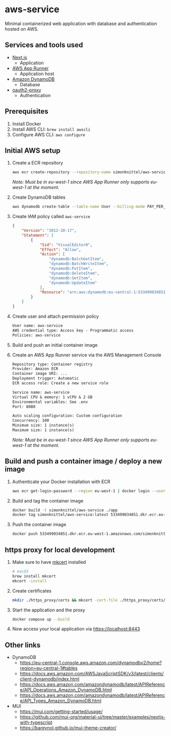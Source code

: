 # aws-service

Minimal containerized web application with database and authentication hosted on AWS.

## Services and tools used

* [Next.js](https://nextjs.org/)
  * Application
* [AWS App Runner](https://aws.amazon.com/de/apprunner/)
  * Application host
* [Amazon DynamoDB](https://aws.amazon.com/de/dynamodb/)
  * Database
* [oauth2-proxy](https://oauth2-proxy.github.io/oauth2-proxy/)
  * Authentication

## Prerequisites

1. Install Docker
2. Install AWS CLI: `brew install awscli`
3. Configure AWS CLI: `aws configure`

## Initial AWS setup

1. Create a ECR repository

    ```sh
    aws ecr create-repository --repository-name simonknittel/aws-service --image-scanning-configuration scanOnPush=true --region eu-west-1
    ```

    _Note: Must be in eu-west-1 since AWS App Runner only supports eu-west-1 at the moment._

2. Create DynamoDB tables

    ```sh
    aws dynamodb create-table --table-name User --billing-mode PAY_PER_REQUEST --attribute-definitions AttributeName=Id,AttributeType=S --key-schema AttributeName=Id,KeyType=HASH
    ```

3. Create IAM policy called `aws-service`

    ```json
    {
        "Version": "2012-10-17",
        "Statement": [
            {
                "Sid": "VisualEditor0",
                "Effect": "Allow",
                "Action": [
                    "dynamodb:BatchGetItem",
                    "dynamodb:BatchWriteItem",
                    "dynamodb:PutItem",
                    "dynamodb:DeleteItem",
                    "dynamodb:GetItem",
                    "dynamodb:UpdateItem"
                ],
                "Resource": "arn:aws:dynamodb:eu-central-1:533499034851:table/User"
            }
        ]
    }
    ```

4. Create user and attach permission policy

    ```txt
    User name: aws-service
    AWS credential type: Access key - Programmatic access
    Policies: aws-service
    ```

5. Build and push an initial container image

6. Create an AWS App Runner service via the AWS Management Console

    ```txt
    Repository type: Container registry
    Provider: Amazon ECR
    Container image URI: ...
    Deployment trigger: Automatic
    ECR access role: Create a new service role

    Service name: aws-service
    Virtual CPU & memory: 1 vCPU & 2 GB
    Environmental variables: See .env
    Port: 8080

    Auto scaling configuration: Custom configuration
    Concurrency: 100
    Minimum size: 1 instance(s)
    Maximum size: 1 instance(s)
    ```

    _Note: Must be in eu-west-1 since AWS App Runner only supports eu-west-1 at the moment._

## Build and push a container image / deploy a new image

1. Authenticate your Docker installation with ECR

    ```sh
    aws ecr get-login-password --region eu-west-1 | docker login --username AWS --password-stdin 533499034851.dkr.ecr.eu-west-1.amazonaws.com
    ```

2. Build and tag the container image

    ```sh
    docker build -t simonknittel/aws-service ./app
    docker tag simonknittel/aws-service:latest 533499034851.dkr.ecr.eu-west-1.amazonaws.com/simonknittel/aws-service:latest
    ```

3. Push the container image

    ```sh
    docker push 533499034851.dkr.ecr.eu-west-1.amazonaws.com/simonknittel/aws-service:latest
    ```

## https proxy for local development

1. Make sure to have [mkcert](https://github.com/FiloSottile/mkcert) installed

    ```sh
    # macOS
    brew install mkcert
    mkcert -install
    ```

2. Create certificates

    ```sh
    mkdir ./https_proxy/certs && mkcert -cert-file ./https_proxy/certs/localhost.crt -key-file ./https_proxy/certs/localhost.key localhost
    ```

3. Start the application and the proxy

    ```sh
    docker compose up --build
    ```

4. Now access your local application via <https://localhost:8443>

## Other links

* DynamoDB
  * <https://eu-central-1.console.aws.amazon.com/dynamodbv2/home?region=eu-central-1#tables>
  * <https://docs.aws.amazon.com/AWSJavaScriptSDK/v3/latest/clients/client-dynamodb/index.html>
  * <https://docs.aws.amazon.com/amazondynamodb/latest/APIReference/API_Operations_Amazon_DynamoDB.html>
  * <https://docs.aws.amazon.com/amazondynamodb/latest/APIReference/API_Types_Amazon_DynamoDB.html>
* MUI
  * <https://mui.com/getting-started/usage/>
  * <https://github.com/mui-org/material-ui/tree/master/examples/nextjs-with-typescript>
  * <https://bareynol.github.io/mui-theme-creator/>
